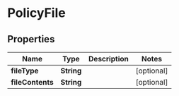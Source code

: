 
# PolicyFile

## Properties
Name | Type | Description | Notes
------------ | ------------- | ------------- | -------------
**fileType** | **String** |  |  [optional]
**fileContents** | **String** |  |  [optional]



